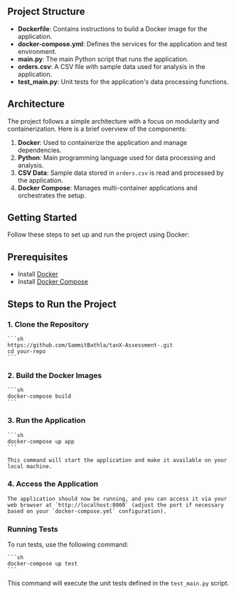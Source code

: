

## Project Structure

- **Dockerfile**: Contains instructions to build a Docker image for the application.
- **docker-compose.yml**: Defines the services for the application and test environment.
- **main.py**: The main Python script that runs the application.
- **orders.csv**: A CSV file with sample data used for analysis in the application.
- **test_main.py**: Unit tests for the application's data processing functions.

## Architecture

The project follows a simple architecture with a focus on modularity and containerization. Here is a brief overview of the components:

1. **Docker**: Used to containerize the application and manage dependencies.
2. **Python**: Main programming language used for data processing and analysis.
3. **CSV Data**: Sample data stored in `orders.csv` is read and processed by the application.
4. **Docker Compose**: Manages multi-container applications and orchestrates the setup.

## Getting Started

Follow these steps to set up and run the project using Docker:

## Prerequisites

- Install [Docker](https://www.docker.com/get-started)
- Install [Docker Compose](https://docs.docker.com/compose/install/)

## Steps to Run the Project

### 1. Clone the Repository

    ```sh
    https://github.com/SammitBathla/tanX-Assessment-.git
    cd your-repo
    ```

### 2. Build the Docker Images

    ```sh
    docker-compose build
    ```

### 3. Run the Application

    ```sh
    docker-compose up app
    ```

    This command will start the application and make it available on your local machine.

### 4. Access the Application

    The application should now be running, and you can access it via your web browser at `http://localhost:8000` (adjust the port if necessary based on your `docker-compose.yml` configuration).

### Running Tests

To run tests, use the following command:

    ```sh
    docker-compose up test
    ```

This command will execute the unit tests defined in the `test_main.py` script.


